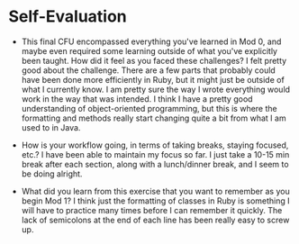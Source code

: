 # Self-Evaluation

- This final CFU encompassed everything you've learned in Mod 0, and maybe even required some learning outside of what you've explicitly been taught. How did it feel as you faced these challenges?
I felt pretty good about the challenge. There are a few parts that probably could have been done more efficiently in Ruby, but it might just be outside of what I currently know. I am pretty sure the way I wrote everything would work in the way that was intended. I think I have a pretty good understanding of object-oriented programming, but this is where the formatting and methods really start changing quite a bit from what I am used to in Java.

- How is your workflow going, in terms of taking breaks, staying focused, etc.?
I have been able to maintain my focus so far. I just take a 10-15 min break after each section, along with a lunch/dinner break, and I seem to be doing alright.

- What did you learn from this exercise that you want to remember as you begin Mod 1?
I think just the formatting of classes in Ruby is something I will have to practice many times before I can remember it quickly. The lack of semicolons at the end of each line has been really easy to screw up.